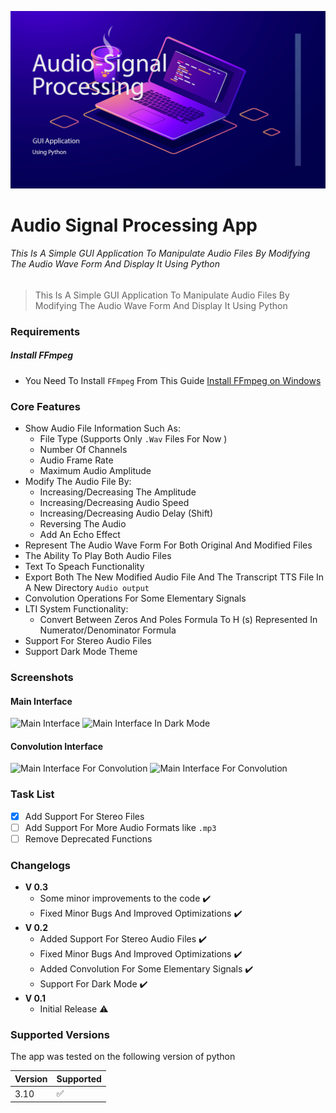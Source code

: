 ![](https://github.com/shalabycr7/Audio-Signal-Proccessing-App-GUI-in-Python/blob/Features/Cover%20Design.png)

# Audio Signal Processing App

###### This Is A Simple GUI Application To Manipulate Audio Files By Modifying The Audio Wave Form And Display It Using Python

> This Is A Simple GUI Application To Manipulate Audio Files By Modifying The Audio Wave Form And Display It Using
> Python

### Requirements

##### Install FFmpeg

* You Need To Install `FFmpeg` From This
  Guide [Install FFmpeg on Windows](<https://www.wikihow.com/Install-FFmpeg-on-Windows>)

### Core Features

* Show Audio File Information Such As:
    * File Type (Supports Only `.Wav` Files For Now )
    * Number Of Channels
    * Audio Frame Rate
    * Maximum Audio Amplitude
* Modify The Audio File By:
    * Increasing/Decreasing The Amplitude
    * Increasing/Decreasing Audio Speed
    * Increasing/Decreasing Audio Delay (Shift)
    * Reversing The Audio
    * Add An Echo Effect
* Represent The Audio Wave Form For Both Original And Modified Files
* The Ability To Play Both Audio Files
* Text To Speach Functionality
* Export Both The New Modified Audio File And The Transcript TTS File In A New Directory `Audio output`
* Convolution Operations For Some Elementary Signals
* LTI System Functionality:
    * Convert Between Zeros And Poles Formula To H (s) Represented In Numerator/Denominator Formula
* Support For Stereo Audio Files
* Support Dark Mode Theme

### Screenshots

#### Main Interface

![Main Interface][s1]
![Main Interface In Dark Mode][s2]

#### Convolution Interface

![Main Interface For Convolution][s3]
![Main Interface For Convolution][s4]


[s1]: https://github.com/shalabycr7/Audio-Signal-Proccessing-App-GUI-in-Python/blob/429ae76c7a8709cb275418c80d91973158881aa5/Screenshots/11.png "Main Interface"

[s2]: https://github.com/shalabycr7/Audio-Signal-Proccessing-App-GUI-in-Python/blob/429ae76c7a8709cb275418c80d91973158881aa5/Screenshots/22.png "Main Interface In Dark Mode"

[s3]: https://github.com/shalabycr7/Audio-Signal-Proccessing-App-GUI-in-Python/blob/429ae76c7a8709cb275418c80d91973158881aa5/Screenshots/33.png "Main Interface For Convolution"

[s4]: https://github.com/shalabycr7/Audio-Signal-Proccessing-App-GUI-in-Python/blob/429ae76c7a8709cb275418c80d91973158881aa5/Screenshots/44.png "Main Interface For Convolution"

### Task List

- [x] Add Support For Stereo Files
- [ ] Add Support For More Audio Formats like `.mp3`
- [ ] Remove Deprecated Functions

### Changelogs

* **V 0.3**
    * Some minor improvements to the code :heavy_check_mark:
    * Fixed Minor Bugs And Improved Optimizations :heavy_check_mark:
* **V 0.2**
    * Added Support For Stereo Audio Files :heavy_check_mark:
    * Fixed Minor Bugs And Improved Optimizations :heavy_check_mark:
    * Added Convolution For Some Elementary Signals :heavy_check_mark:
    * Support For Dark Mode :heavy_check_mark:
* **V 0.1**
    * Initial Release :warning:

### Supported Versions

The app was tested on the following version of python

| Version | Supported          |
|---------|--------------------|
| 3.10    | :white_check_mark: |

